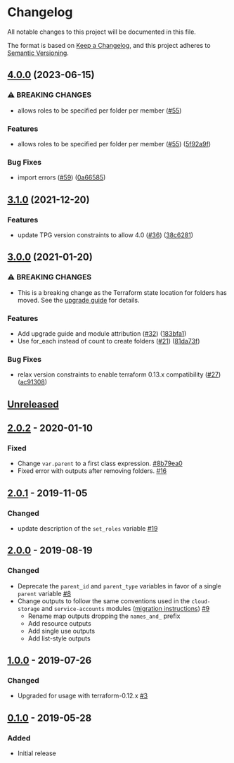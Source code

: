 # Changelog

All notable changes to this project will be documented in this file.

The format is based on
[Keep a Changelog](https://keepachangelog.com/en/1.0.0/),
and this project adheres to
[Semantic Versioning](https://semver.org/spec/v2.0.0.html).

## [4.0.0](https://github.com/terraform-google-modules/terraform-google-folders/compare/v3.1.0...v4.0.0) (2023-06-15)


### ⚠ BREAKING CHANGES

* allows roles to be specified per folder per member ([#55](https://github.com/terraform-google-modules/terraform-google-folders/issues/55))

### Features

* allows roles to be specified per folder per member ([#55](https://github.com/terraform-google-modules/terraform-google-folders/issues/55)) ([5f92a9f](https://github.com/terraform-google-modules/terraform-google-folders/commit/5f92a9fd31c8927e5404aef5f37eeda6ed7af1d1))


### Bug Fixes

* import errors ([#59](https://github.com/terraform-google-modules/terraform-google-folders/issues/59)) ([0a66585](https://github.com/terraform-google-modules/terraform-google-folders/commit/0a66585988636e34bc9eb91e52aa67cae3ef70de))

## [3.1.0](https://www.github.com/terraform-google-modules/terraform-google-folders/compare/v3.0.0...v3.1.0) (2021-12-20)


### Features

* update TPG version constraints to allow 4.0 ([#36](https://www.github.com/terraform-google-modules/terraform-google-folders/issues/36)) ([38c6281](https://www.github.com/terraform-google-modules/terraform-google-folders/commit/38c6281513746a81721c7cc3acaa91fa7c842155))

## [3.0.0](https://www.github.com/terraform-google-modules/terraform-google-folders/compare/v2.0.2...v3.0.0) (2021-01-20)


### ⚠ BREAKING CHANGES

* This is a breaking change as the Terraform state location for folders has moved. See the [upgrade guide](https://github.com/terraform-google-modules/terraform-google-folders/blob/master/docs/upgrading_to_folders_v3.0.md) for details.

### Features

* Add upgrade guide and module attribution ([#32](https://www.github.com/terraform-google-modules/terraform-google-folders/issues/32)) ([183bfa1](https://www.github.com/terraform-google-modules/terraform-google-folders/commit/183bfa10b2ceb30ea9a2bea5d5ed8e011c3f02ad))
* Use for_each instead of count to create folders ([#21](https://www.github.com/terraform-google-modules/terraform-google-folders/issues/21)) ([81da73f](https://www.github.com/terraform-google-modules/terraform-google-folders/commit/81da73fc1438612187631b471074fb015e8dbeeb))


### Bug Fixes

* relax version constraints to enable terraform 0.13.x compatibility ([#27](https://www.github.com/terraform-google-modules/terraform-google-folders/issues/27)) ([ac91308](https://www.github.com/terraform-google-modules/terraform-google-folders/commit/ac913087cb44d049c7d62466aa399af60bd9851b))

## [Unreleased]

## [2.0.2] - 2020-01-10

### Fixed

- Change `var.parent` to a first class expression. [#8b79ea0]
- Fixed error with outputs after removing folders. [#16]

## [2.0.1] - 2019-11-05

### Changed

- update description of the `set_roles` variable [#19]

## [2.0.0] - 2019-08-19

### Changed
- Deprecate the `parent_id` and `parent_type` variables in favor of a single `parent` variable [#8]
- Change outputs to follow the same conventions used in the `cloud-storage` and `service-accounts` modules ([migration instructions](docs/upgrading_to_folders_v2.0.md)) [#9]
  - Rename map outputs dropping the `names_and_` prefix
  - Add resource outputs
  - Add single use outputs
  - Add list-style outputs

## [1.0.0] - 2019-07-26

### Changed

- Upgraded for usage with terraform-0.12.x [#3]

## [0.1.0] - 2019-05-28

### Added

- Initial release

[Unreleased]: https://github.com/terraform-google-modules/terraform-google-folders/compare/v2.0.2...HEAD
[2.0.2]: https://github.com/terraform-google-modules/terraform-google-folders/compare/v2.0.1...v2.0.2
[2.0.1]: https://github.com/terraform-google-modules/terraform-google-folders/compare/v2.0.0...v2.0.1
[2.0.0]: https://github.com/terraform-google-modules/terraform-google-folders/compare/v1.0.0...v2.0.0
[1.0.0]: https://github.com/terraform-google-modules/terraform-google-folders/compare/v0.1.0...v1.0.0
[0.1.0]: https://github.com/terraform-google-modules/terraform-google-folders/releases/tag/v0.1.0
[#8b79ea0]: https://github.com/terraform-google-modules/terraform-google-folders/commit/8b79ea0fbd1ae4152c06e263522db75e7cdbd6e6
[#16]: https://github.com/terraform-google-modules/terraform-google-folders/issues/16
[#19]: https://github.com/terraform-google-modules/terraform-google-folders/pull/19
[#9]: https://github.com/terraform-google-modules/terraform-google-folders/pull/9
[#8]: https://github.com/terraform-google-modules/terraform-google-folders/pull/8
[#3]: https://github.com/terraform-google-modules/terraform-google-folders/pull/3
